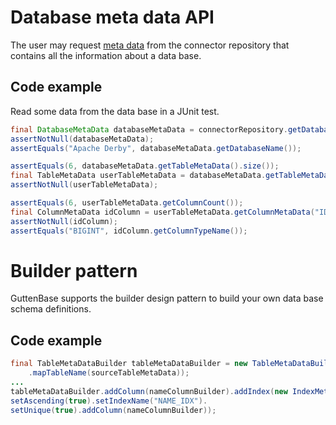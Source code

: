 # Database meta data API

The user may request
[meta data](https://javadoc.io/doc/io.github.guttenbase/guttenbase/latest/io/github/guttenbase/guttenbase/meta/package-summary.html)
from the connector repository that contains all the information about a data base.

## Code example
Read some data from the data base in a JUnit test.

```java
final DatabaseMetaData databaseMetaData = connectorRepository.getDatabaseMetaData(CONNECTOR_ID);
assertNotNull(databaseMetaData);
assertEquals("Apache Derby", databaseMetaData.getDatabaseName());

assertEquals(6, databaseMetaData.getTableMetaData().size());
final TableMetaData userTableMetaData = databaseMetaData.getTableMetaData("FOO_USER");
assertNotNull(userTableMetaData);

assertEquals(6, userTableMetaData.getColumnCount());
final ColumnMetaData idColumn = userTableMetaData.getColumnMetaData("ID");
assertNotNull(idColumn);
assertEquals("BIGINT", idColumn.getColumnTypeName());
```

# Builder pattern

GuttenBase supports the builder design pattern to build your own data base schema definitions.

## Code example

```java
final TableMetaDataBuilder tableMetaDataBuilder = new TableMetaDataBuilder(_databaseMetaDataBuilder).setTableName(tableMapper
    .mapTableName(sourceTableMetaData));
...
tableMetaDataBuilder.addColumn(nameColumnBuilder).addIndex(new IndexMetaDataBuilder(tableMetaDataBuilder).
setAscending(true).setIndexName("NAME_IDX").
setUnique(true).addColumn(nameColumnBuilder));
```

